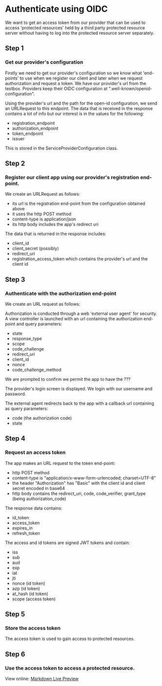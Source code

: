#  Authenticate using OIDC

We want to get an access token from our provider that can be used to access 'protected resources' held by a third party protected resource server without having to log into the protected resource server separately.

## Step 1
### Get our provider's configuration

Firstly we need to get our provider's configuration so we know what 'end-points' to use when we register our client and later when we request authorization and request a token.
We have our provider's url from the textbox.  Providers keep their OIDC configuration at ".well-known/openid-configuration".

Using the provider's url and the path for the open-id configuration, we send an URLRequest to this endpoint.  The data that is received in the response contains a lot of info but our interest is in the values for the following:

* registration_endpoint
* authorization_endpoint
* token_endpoint
* issuer

This is stored in the ServiceProviderConfiguration class.

## Step 2
### Register our client app using our provider's registration end-point.

We create an URLRequest as follows:

* its url is the registration end-point from the configuration obtained above
* it uses the http POST method
* content-type is application/json
* its http body includes the app's redirect uri 

The data that is returned in the response includes:

* client_id 
* client_secret (possibly)
* redirect_uri
* registration_access_token which contains the provider's url and the client id

## Step 3
### Authenticate with the authorization end-point

We create an URL request as follows:



Authorization is conducted through a web 'external user agent' for security.  
A view controller is launched with an url containing the authorization end-point and query parameters:

* state
* response_type
* scope
* code_challenge
* redirect_uri
* client_id
* nonce
* code\_challenge\_method

We are prompted to confirm we permit the app to have the ???

The provider's login screen is displayed.  We login with our username and password.

The external agent redirects back to the app with a callback url containing as query parameters:

* code  (the authorization code)
* state

## Step 4
### Request an access token

The app makes an URL request to the token end-point:

* http POST method
* content-type is "application/x-www-form-urlencoded; charset=UTF-8"
* the header "Authorization" has "Basic" with the client id and client secret encoded in base64
*  http body contains the redirect\_uri, code, code\_verifier, grant\_type (being authorization_code)

The response data contains:

* id_token
* access_token
* expires_in
* refresh_token

The access and id tokens are signed JWT tokens and contain:

* iss
* sub
* aud
* exp
* iat
* jti
* nonce (id token)
* azp (id token)
* at_hash (id token)
* scope (access token)

## Step 5
### Store the access token
The access token is used to gain access to protected resources.


## Step 6
### Use the access token to access a protected resource.



View online: [Markdown Live Preview]( https://markdownlivepreview.com)

